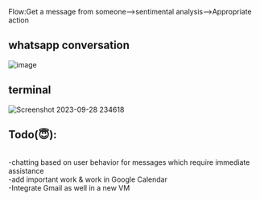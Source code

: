 Flow:Get a message from someone-->sentimental analysis-->Appropriate action

## whatsapp conversation
![image](https://github.com/Ajitesh72/whatsapp_sentimental_bot/assets/95878363/8191e707-f038-4d7a-9273-d4c5449497f2)

## terminal
![Screenshot 2023-09-28 234618](https://github.com/Ajitesh72/whatsapp_sentimental_bot/assets/95878363/40da4f25-4205-4af9-9192-fa7482843e0b)

## Todo(😇):
<br/>
-chatting based on user behavior for messages which require immediate assistance
<br/>
-add important work & work in Google Calendar
<br/>
-Integrate Gmail as well in a new VM
